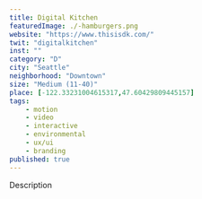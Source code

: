 ```yaml
---
title: Digital Kitchen
featuredImage: ./-hamburgers.png
website: "https://www.thisisdk.com/"
twit: "digitalkitchen"
inst: ""
category: "D"
city: "Seattle"
neighborhood: "Downtown"
size: "Medium (11-40)"
place: [-122.33231004615317,47.60429809445157]
tags:
    - motion
    - video
    - interactive
    - environmental
    - ux/ui
    - branding
published: true
---
```


Description
